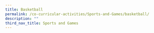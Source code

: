 ```yaml
---
title: Basketball
permalink: /co-curricular-activities/Sports-and-Games/basketball/
description: ""
third_nav_title: Sports and Games
---
```

